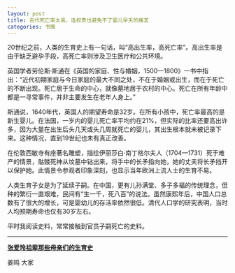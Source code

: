 ```yaml
---
layout: post
title: 古代死亡率太高，连权贵也避免不了婴儿早夭的痛苦
categories: 书摘
---
```


20世纪之前，人类的生育史上有一句话，叫“高出生率，高死亡率”。高出生率是由于缺乏避孕手段，高死亡率则涉及卫生医疗和公共环境。

英国学者劳伦斯·斯通在《英国的家庭、性与婚姻，1500—1800》一书中指出：“近代初期家庭与今日家庭的最大不同之处，不在于婚姻或出生，而在于死亡的不断出现。死亡居于生命的中心，就像墓地居于农村的中心。死亡在所有年龄中都是一寻常事件，并非主要发生在老年人身上。”

斯通说，1640年代，英国人的期望寿命是32岁。在所有小孩中，死亡率最高的是新生婴儿。在法国，一岁内的婴儿死亡率平均约在21%，但实际的比率还要高出许多，因为大量在出生后头几天或头几周就死亡的婴儿，其出生根本就未被记录下来。这种情况，直到19世纪也未有真正改善。

在伦敦西敏寺有座著名雕塑，描绘伊丽莎白·南丁格尔夫人（1704—1731）死于难产的情景，骷髅死神从坟墓中钻出来，将手中的长矛指向她，她的丈夫将长矛挡开以保护她。此情景令参观者印象深刻，也显示当年欧洲上流人士的生育不易。

人类生育子女是为了延续子嗣。在中国，更有儿孙满堂、多子多福的传统理念，但种的繁衍一直艰难，民间有“生一千，死八百”的说法。虽然康熙年后，中国人口总数有了很大的增长，可是婴幼儿的存活率依然很低。清代人口学的研究表明，当时人均预期寿命也仅有30岁左右。

平时我阅读史料，常常接触到官员子嗣死亡的史料。

---

**[张爱玲祖辈那些母亲们的生育史](https://mp.weixin.qq.com/s/IH9Ix00rzOtYnyAPztXPuA)**

姜鸣 大家